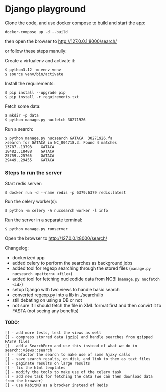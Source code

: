 # Django playground

Clone the code, and use docker compose to build and start the app:

```shell
docker-compose up -d --build 
```

then open the browser to http://127.0.0.1:8000/search/

or follow these steps manully:

Create a virtualenv and activate it:
```shell
$ python3.12 -m venv venv
$ source venv/bin/activate 
```

Install the requirements:
```shell
$ pip install --upgrade pip 
$ pip install -r requirements.txt
```

Fetch some data:
```shell
$ mkdir -p data
$ python manage.py nucfetch 30271926
```

Run a search:
```shell
$ python manage.py nucsearch GATACA  30271926.fa
>search for GATACA in NC_004718.3. Found 4 matches
13787..13793	GATACA
18482..18488	GATACA
25759..25765	GATACA
29449..29455	GATACA
```

### Steps to run the server

Start redis server:
```shell
$ docker run -d --name redis -p 6379:6379 redis:latest
```

Run the celery worker(s):
```shell
$ python -m celery -A nucsearch worker -l info
```

Run the server in a separate terminal:
```shell
$ python manage.py runserver
```

Open the browser to http://127.0.0.1:8000/search/

Changelog:
* dockerized app
* added celery to perform the searches as background jobs
* added tool for regexp searching through the stored files (`manage.py nucsearch <pattern> <file>`)
* added tool for fetching nucleodide data from NCBI (`manage.py nucfetch <id>`)
* setup Django with two views to handle basic search
* converted regexp.py into a lib in ./search/lib
* still debating on using a DB or not
* not sure if I should fetch the file in XML format first and then convirt it to FASTA (not seeing any benefits)

#### TODO:

    [] - add more tests, test the views as well
    [] - compress storred data (gzip) and handle searches from gzipped FASTA files
    [] - add a SearchForm and use this instead of what we do in search::views::search
    [] - refactor the search to make use of some Ajaxy calls
    [] - save search results, on disk, and link to them as text files
    [] - paginate results on large results
    [] - fix the html templates
    [] - modify the tools to make use of the celery task
    [] - add new task for fetching the data (we can then download data from the browser)
    [] - use RabitMQ as a brocker instead of Redis


